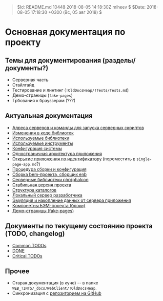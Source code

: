 > $Id: README.md 10448 2018-08-05 14:18:30Z miheev $
> $Date: 2018-08-05 17:18:30 +0300 (Вс, 05 авг 2018) $

Основная документация по проекту
================================

Темы для документирования (разделы/документы?)
----------------------------------------------

- Серверная часть
- Стайлгайд
- Тестирование и линтинг (`!OldDocsHeap/!Tests/Tests.md`)
- Демо-страницы (`fake-pages`)
- Трбования к брауззерам (???)

Актуальная документация
-----------------------

- [Адреса серверов и команды для запуска серверных скриптов](dev-servers.md)
- [Изменения в коде библиотек](libs-patching.md)
- [Используемые библиотеки](used-libs.md)
- [Используемые инструменты](used-tools.md)
- [Конфигурация системы](configuration.md)
- [Одностраничная архитектура приложения](single-page-app.md)
- [Открытие приложения по идентификатору](open-app.md) (переместить в `single-page-app.md`?)
- [Процедура сборки и конфигурация](make.md)
- [Сборка bem-проекта, сборщик enb](enb-make.md)
- [Серверные библиотеки php/phalcon](php-libs.md)
- [Стабильная версия проекта](stable-server.md)
- [Структура каталогов](catalogues.md)
- [Локальный сервер разработчика](local-dev-server.md)
- [Эмуляция и накопление данных от сервера приложения](fake-data.md)
- [Компонетны БЭМ-проекта (блоки)](bem-blocks.md)
- [Демо-страницы (fake-pages)](fake-pages.md)

Документы по текущему состоянию проекта (TODO, changelog)
---------------------------------------------------------

- [Common TODOs](!TODO/README.md)
- [DONE](!TODO/!DONE.md)
- [Critical TODOs](!TODO/!Critical.md)

Прочее
------

- Старая документация (в куче) -- в папке `WEB_TINTS/_docs/WebClient/!OldDocsHeap`.
- Синхронизация с [репозиторием на GitHub](https://github.com/lilliputten/vector-docs)


